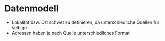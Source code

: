 # Datenmodell

- Lokalität bzw. Ort schwet zu definieren, da unterschiedliche Quellen für selbige
- Adressen haben je nach Quelle unterschiedliches Format